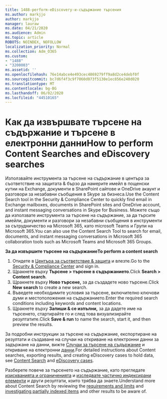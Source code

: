 ```yaml
---
title: 1488-perform-eDiscovery-и-съдържание търсения
ms.author: markjjo
author: markjjo
manager: lauraw
ms.date: 04/21/2020
ms.audience: Admin
ms.topic: article
ROBOTS: NOINDEX, NOFOLLOW
localization_priority: Normal
ms.collection: Adm_O365
ms.custom:
- "1488"
- "3200003"
ms.assetid: ''
ms.openlocfilehash: 76e14abce4e493cec4869279ff9a8d2ce4debf0f
ms.sourcegitcommit: bc7d6f4f3c9f7060d073f5130e1ec856e248d020
ms.translationtype: MT
ms.contentlocale: bg-BG
ms.lasthandoff: 06/02/2020
ms.locfileid: "44510165"
---
```

# <a name="how-to-perform-content-searches-and-ediscovery-searches"></a><span data-ttu-id="5dbe8-102">Как да извършвате търсене на съдържание и търсене в електронни данни</span><span class="sxs-lookup"><span data-stu-id="5dbe8-102">How to perform Content Searches and eDiscovery searches</span></span>

<span data-ttu-id="5dbe8-103">Използвайте инструмента за търсене на съдържание в центъра за съответствие на защитата & бързо да намерите имейл в пощенски кутии на Exchange, документи в SharePoint сайтове и OneDrive акаунт и разговори за незабавни съобщения в Skype за бизнеса.</span><span class="sxs-lookup"><span data-stu-id="5dbe8-103">Use the Content Search tool in the Security & Compliance Center to quickly find email in Exchange mailboxes, documents in SharePoint sites and OneDrive account, and instant messaging conversations in Skype for Business.</span></span> <span data-ttu-id="5dbe8-104">Можете също да използвате инструмента за търсене на съдържание, за да търсите имейли, документи и разговори за незабавни съобщения в инструменти за сътрудничество на Microsoft 365, като microsoft Teams и Групи на Microsoft 365.</span><span class="sxs-lookup"><span data-stu-id="5dbe8-104">You can also use the Content Search Tool to search for email, documents, and instant messaging conversations in Microsoft 365 collaboration tools such as Microsoft Teams and Microsoft 365 Groups.</span></span>

<span data-ttu-id="5dbe8-105">**За да извършите търсене на съдържание**</span><span class="sxs-lookup"><span data-stu-id="5dbe8-105">**To perform a content search**</span></span>

1. <span data-ttu-id="5dbe8-106">Отидете в [Центъра за съответствие & защита](https://protection.office.com) и влезте.</span><span class="sxs-lookup"><span data-stu-id="5dbe8-106">Go to the [Security & Compliance Center](https://protection.office.com) and sign in.</span></span>
2. <span data-ttu-id="5dbe8-107">Щракнете върху **Търсене > търсене в съдържанието**.</span><span class="sxs-lookup"><span data-stu-id="5dbe8-107">Click **Search > Content search**.</span></span>
3. <span data-ttu-id="5dbe8-108">Щракнете върху **Ново търсене,** за да създадете ново търсене.</span><span class="sxs-lookup"><span data-stu-id="5dbe8-108">Click **New search** to create a new search.</span></span>
4. <span data-ttu-id="5dbe8-109">Въведете необходимите условия за търсене, включително ключови думи и местоположения на съдържанието.</span><span class="sxs-lookup"><span data-stu-id="5dbe8-109">Enter the required search conditions including keywords and content locations.</span></span>  
5. <span data-ttu-id="5dbe8-110">Щракнете върху **Запиши & се изпълни,** за да дадете име на търсенето, стартирайте го и след това визуализирайте резултатите.</span><span class="sxs-lookup"><span data-stu-id="5dbe8-110">Click **Save & run** to name the search, start it, and then preview the results.</span></span>

<span data-ttu-id="5dbe8-111">За подробни инструкции за търсене на съдържание, експортиране на резултати и създаване на случаи на откриване на електронни данни за задържане на данни, вижте [Случаи за търсене на съдържание](https://docs.microsoft.com/microsoft-365/compliance/content-search) и откриване на електронни [данни](https://docs.microsoft.com/microsoft-365/compliance/ediscovery-cases).</span><span class="sxs-lookup"><span data-stu-id="5dbe8-111">For detailed instructions about Content searches, exporting results, and creating eDiscovery cases to hold data, see [Content Search](https://docs.microsoft.com/microsoft-365/compliance/content-search) and [eDiscovery cases](https://docs.microsoft.com/microsoft-365/compliance/ediscovery-cases).</span></span>

<span data-ttu-id="5dbe8-112">Разберете повече за търсенето на съдържание, като прегледате [изискванията и ограниченията](https://docs.microsoft.com/microsoft-365/compliance/limits-for-content-search) и [изследвате частично индексирани елементи](https://docs.microsoft.com/microsoft-365/compliance/investigating-partially-indexed-items-in-ediscovery) и други резултати, които трябва да знаете.</span><span class="sxs-lookup"><span data-stu-id="5dbe8-112">Understand more about Content Search by reviewing the [requirements and limits](https://docs.microsoft.com/microsoft-365/compliance/limits-for-content-search) and  [investigating partially indexed items](https://docs.microsoft.com/microsoft-365/compliance/investigating-partially-indexed-items-in-ediscovery) and other results to be aware of.</span></span>